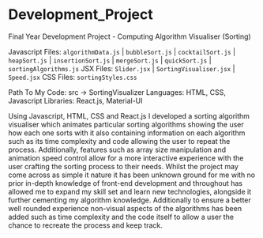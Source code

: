 # Development_Project

Final Year Development Project - Computing Algorithm Visualiser (Sorting)

Javascript Files: `algorithmData.js` | `bubbleSort.js` | `cocktailSort.js` | `heapSort.js` | `insertionSort.js` | `mergeSort.js` | `quickSort.js` | `sortingAlgorithms.js`
JSX Files: `Slider.jsx` | `SortingVisualiser.jsx` | `Speed.jsx`
CSS Files: `sortingStyles.css`

Path To My Code: src -> SortingVisualizer 
Languages: HTML, CSS, Javascript
Libraries: React.js, Material-UI

Using Javascript, HTML, CSS and React.js I developed a sorting algorithm visualiser which animates particular sorting algorithms showing the user how each one sorts with it also containing information on each algorithm such as its time complexity and code allowing the user to repeat the process. Additionally, features such as array size manipulation and animation speed control allow for a more interactive experience with the user crafting the sorting process to their needs. Whilst the project may come across as simple it nature it has been unknown ground for me with no prior in-depth knowledge of front-end development and throughout has allowed me to expand my skill set and learn new technologies, alongside it further cementing my algorithm knowledge. Additionally to ensure a better well rounded experience non-visual aspects of the algorithms has been added such as time complexity and the code itself to allow a user the chance to recreate the process and keep track. 

